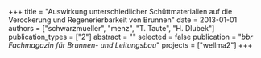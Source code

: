 +++
title = "Auswirkung unterschiedlicher Schüttmaterialien auf die Verockerung und Regenerierbarkeit von Brunnen"
date = 2013-01-01
authors = ["schwarzmueller", "menz", "T. Taute", "H. Dlubek"]
publication_types = ["2"]
abstract = ""
selected = false
publication = "*bbr Fachmagazin für Brunnen- und Leitungsbau*"
projects = ["wellma2"]
+++

